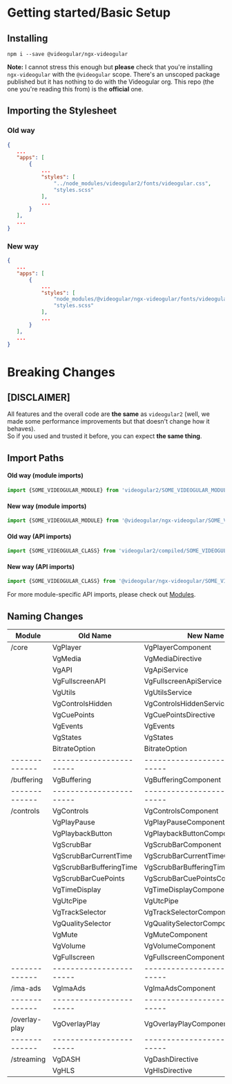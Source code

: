 # Getting started/Basic Setup

## Installing

```shell
npm i --save @videogular/ngx-videogular
```

**Note:** I cannot stress this enough but **please** check that you're installing `ngx-videogular` with the `@videogular` scope. There's an unscoped package published but it has nothing to do with the Videogular org. This repo (the one you're reading this from) is the **official** one.

## Importing the Stylesheet

### **Old way**

```json
{
   ...
   "apps": [
       {
           ...
           "styles": [
               "../node_modules/videogular2/fonts/videogular.css",
               "styles.scss"
           ],
           ...
       }
   ],
   ...
}
```

### **New way**

```json
{
   ...
   "apps": [
       {
           ...
           "styles": [
               "node_modules/@videogular/ngx-videogular/fonts/videogular.css",
               "styles.scss"
           ],
           ...
       }
   ],
   ...
}
```

# Breaking Changes

## **[DISCLAIMER]**

All features and the overall code are **the same** as `videogular2` (well, we made some performance improvements but that doesn't change how it behaves).<br>
So if you used and trusted it before, you can expect **the same thing**.

## **Import Paths**

#### **Old way (module imports)**

```typescript
import {SOME_VIDEOGULAR_MODULE} from 'videogular2/SOME_VIDEOGULAR_MODULE';
```

#### **New way (module imports)**

```typescript
import {SOME_VIDEOGULAR_MODULE} from '@videogular/ngx-videogular/SOME_VIDEOGULAR_MODULE';
```

#### **Old way (API imports)**

```typescript
import {SOME_VIDEOGULAR_CLASS} from 'videogular2/compiled/SOME_VIDEOGULAR_MODULE';
```

#### **New way (API imports)**

```typescript
import {SOME_VIDEOGULAR_CLASS} from '@videogular/ngx-videogular/SOME_VIDEOGULAR_MODULE';
```

For more module-specific API imports, please check out [Modules](https://github.com/videogular/ngx-videogular/tree/master/docs/ngx-videogular-demo/modules).

## **Naming Changes**

| Module        | Old Name                | New Name                         |
|---------------|-------------------------|----------------------------------|
| /core         | VgPlayer                | VgPlayerComponent                |
|               | VgMedia                 | VgMediaDirective                 |
|               | VgAPI                   | VgApiService                     |
|               | VgFullscreenAPI         | VgFullscreenApiService           |
|               | VgUtils                 | VgUtilsService                   |
|               | VgControlsHidden        | VgControlsHiddenService          |
|               | VgCuePoints             | VgCuePointsDirective             |
|               | VgEvents                | VgEvents                         |
|               | VgStates                | VgStates                         |
|               | BitrateOption           | BitrateOption                    |
| ------------- | ----------------------- | -------------------------------- |
| /buffering    | VgBuffering             | VgBufferingComponent             |
| ------------- | ----------------------- | -------------------------------- |
| /controls     | VgControls              | VgControlsComponent              |
|               | VgPlayPause             | VgPlayPauseComponent             |
|               | VgPlaybackButton        | VgPlaybackButtonComponent        |
|               | VgScrubBar              | VgScrubBarComponent              |
|               | VgScrubBarCurrentTime   | VgScrubBarCurrentTimeComponent   |
|               | VgScrubBarBufferingTime | VgScrubBarBufferingTimeComponent |
|               | VgScrubBarCuePoints     | VgScrubBarCuePointsComponent     |
|               | VgTimeDisplay           | VgTimeDisplayComponent           |
|               | VgUtcPipe               | VgUtcPipe                        |
|               | VgTrackSelector         | VgTrackSelectorComponent         |
|               | VgQualitySelector       | VgQualitySelectorComponent       |
|               | VgMute                  | VgMuteComponent                  |
|               | VgVolume                | VgVolumeComponent                |
|               | VgFullscreen            | VgFullscreenComponent            |
| ------------- | ----------------------- | -------------------------------- |
| /ima-ads      | VgImaAds                | VgImaAdsComponent                |
| ------------- | ----------------------- | -------------------------------- |
| /overlay-play | VgOverlayPlay           | VgOverlayPlayComponent           |
| ------------- | ----------------------- | -------------------------------- |
| /streaming    | VgDASH                  | VgDashDirective                  |
|               | VgHLS                   | VgHlsDirective                   |
